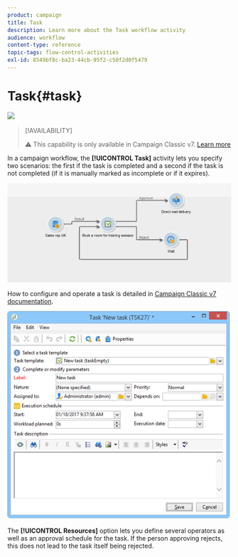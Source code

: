 ```yaml
---
product: campaign
title: Task
description: Learn more about the Task workflow activity
audience: workflow
content-type: reference
topic-tags: flow-control-activities
exl-id: 8549bf8c-ba23-44cb-95f2-c50f2d0f5479
---
```

# Task{#task}

![](assets/do-not-localize/common.svg)

>[!AVAILABILITY]
>
>:warning: This capability is only available in Campaign Classic v7. [Learn more](../../../v7/mrm/using/creating-and-managing-tasks.md)

In a campaign workflow, the **[!UICONTROL Task]** activity lets you specify two scenarios: the first if the task is completed and a second if the task is not completed (if it is manually marked as incomplete or if it expires).

![](assets/mrm_task_in_workflow.png)

How to configure and operate a task is detailed in [Campaign Classic v7 documentation](../../../v7/mrm/using/creating-and-managing-tasks.md).

![](assets/wkf_task_activity.png)

The **[!UICONTROL Resources]** option lets you define several operators as well as an approval schedule for the task. If the person approving rejects, this does not lead to the task itself being rejected.
